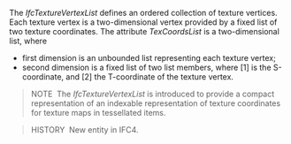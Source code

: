 ﻿The _IfcTextureVertexList_ defines an ordered collection of texture vertices. Each texture vertex is a two-dimensional vertex provided by a fixed list of two texture coordinates. The attribute _TexCoordsList_ is a two-dimensional list, where

* first dimension is an unbounded list representing each texture vertex; 
* second dimension is a fixed list of two list members, where [1] is the S-coordinate, and [2] the T-coordinate of the texture vertex. 

> NOTE&nbsp; The _IfcTextureVertexList_ is introduced to provide a compact representation of an indexable representation of texture coordinates for texture maps in tessellated items.

> HISTORY&nbsp; New entity in IFC4.
